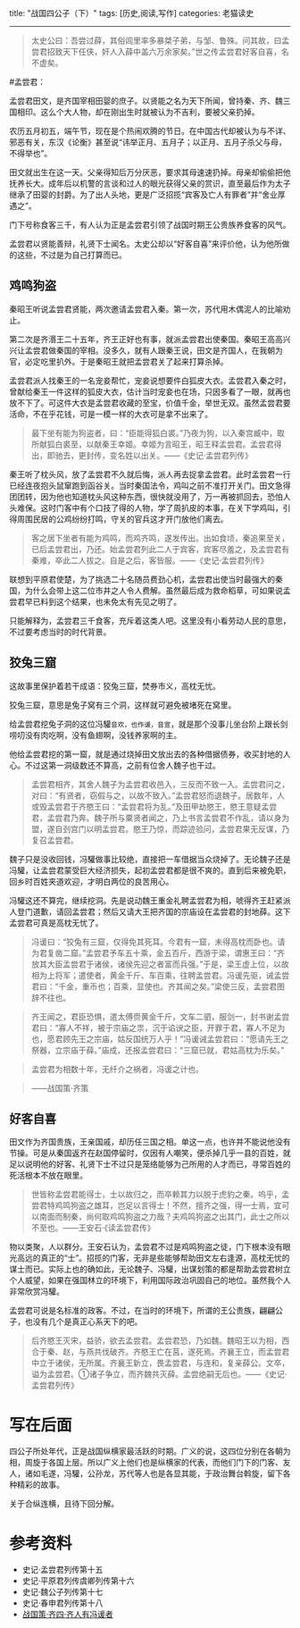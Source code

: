 title: "战国四公子（下）"
tags: [历史,阅读,写作]
categories: 老猫读史

---

> 太史公曰：吾尝过薛，其俗闾里率多暴桀子弟，与邹、鲁殊。问其故，曰孟尝君招致天下任侠，奸人入薛中盖六万余家矣。”世之传孟尝君好客自喜，名不虚矣。

#孟尝君：

孟尝君田文，是齐国宰相田婴的庶子。以贤能之名为天下所闻，曾持秦、齐、魏三国相印。这么个大人物，却在刚出生时就被认为不吉利，要被父亲扔掉。

农历五月初五，端午节，现在是个热闹欢腾的节日。在中国古代却被认为与不详、邪恶有关，东汉《论衡》甚至说“讳举正月、五月子；以正月、五月子杀父与母，不得举也”。

田文就出生在这一天。父亲得知后万分厌恶，要求其母速速扔掉。母亲却偷偷把他抚养长大。成年后以机警的言谈和过人的眼光获得父亲的赏识，直至最后作为太子继承了田婴的封爵。为了出人头地，更是广泛招揽“宾客及亡人有罪者”并“舍业厚遇之”。

门下号称食客三千，有人认为正是孟尝君引领了战国时期王公贵族养食客的风气。

孟尝君以贤能善辩，礼贤下士闻名。太史公却以“好客自喜”来评价他，认为他所做的这些，不过是为自己打算而已。

## 鸡鸣狗盗 

秦昭王听说孟尝君贤能，两次邀请孟尝君入秦。第一次，苏代用木偶泥人的比喻劝止。

第二次是齐湣王二十五年，齐王正好也有事，就派孟尝君出使秦国。秦昭王高高兴兴让孟尝君做秦国的宰相。没多久，就有人跟秦王说，田文是齐国人，在我朝为官，必定吃里扒外。于是秦昭王就把孟尝君关了起来打算杀掉。

孟尝君派人找秦王的一名宠妾帮忙，宠妾说想要件白狐皮大衣。孟尝君入秦之时，曾献给秦王一件这样的狐皮大衣，估计当时宠妾也在场，只因多看了一眼，就再也放不下了。可这件大衣是孟尝君收藏的至宝，价值千金，举世无双。虽然孟尝君要活命，不在乎花钱，可是一模一样的大衣可是拿不出来了。

>最下坐有能为狗盗者，曰：“臣能得狐白裘。”乃夜为狗，以入秦宫臧中，取所献狐白裘至，以献秦王幸姬。幸姬为言昭王，昭王释孟尝君。孟尝君得出，即驰去，更封传，变名姓以出关。——《史记·孟尝君列传》

秦王听了枕头风，放了孟尝君不久就后悔，派人再去捉拿孟尝君。此时孟尝君一行已经连夜抱头鼠窜跑到函谷关。当时秦国法令，鸡叫之前不准打开关门。田文急得团团转，因为他也知道枕头风这种东西，很快就没用了，万一再被抓回去，恐怕人头难保。这时门客中有个口技了得的人物，学了周扒皮的本事，在关下学鸡叫，引得周围民居的公鸡纷纷打鸣，守关的官兵这才开门放他们离去。

> 客之居下坐者有能为鸡鸣，而鸡齐鸣，遂发传出。出如食顷，秦追果至关，已后孟尝君出，乃还。始孟尝君列此二人于宾客，宾客尽羞之，及孟尝君有秦难，卒此二人拔之。自是之后，客皆服。——《史记·孟尝君列传》

联想到平原君使楚，为了挑选二十名随员费劲心机，孟尝君出使当时最强大的秦国，为什么会带上这二位市井之人令人费解。虽然最后成为救命稻草，可如果说孟尝君早已料到这个结果，也未免太有先见之明了。

只能解释为，孟尝君三千食客，充斥着这类人吧。这里没有小看劳动人民的意思，不过要考虑当时的时代背景。

## 狡兔三窟 

这故事里保护着若干成语：狡兔三窟，焚券市义，高枕无忧。

狡兔三窟，意思是兔子窝有三个洞，这样就可避免被堵死在窝里。

给孟尝君挖兔子洞的这位冯驩`音欢，也作谖，音宣`，就是那个没事儿坐台阶上跟长剑唠叨没有肉吃啊，没有鱼翅啊，没钱养家啊的主。

他给孟尝君挖的第一窟，就是通过烧掉田文放出去的各种借据债券，收买封地的人心。不过这第一洞级数还不算高，之前有位舍人魏子也干过。
>孟尝君相齐，其舍人魏子为孟尝君收邑入，三反而不致一入。孟尝君问之，对曰：“有贤者，窃假与之，以故不致入。”孟尝君怒而退魏子。居数年，人或毁孟尝君于齐愍王曰：“孟尝君将为乱。”及田甲劫愍王，愍王意疑孟尝君，孟尝君乃奔。魏子所与粟贤者闻之，乃上书言孟尝君不作乱，请以身为盟，遂自刭宫门以明孟尝君。愍王乃惊，而踪迹验问，孟尝君果无反谋，乃复召孟尝君。

魏子只是没收回钱，冯驩做事比较绝，直接把一车借据当众烧掉了。无论魏子还是冯驩，让孟尝君蒙受巨大经济损失，起初孟尝君都是很不爽的。直到后来被免职，回乡时百姓夹道欢迎，才明白两位的良苦用心。

冯驩这还不算完，继续挖洞。先是说动魏王重金礼聘孟尝君为相，唬得齐王赶紧派人登门道歉，请回孟尝君；然后又请大王把齐国的宗庙设在孟尝君的封地薛。这下孟尝君可真是高枕无忧了。

> 冯谖曰：“狡兔有三窟，仅得免其死耳。今君有一窟，未得高枕而卧也。请为君复凿二窟。”孟尝君予车五十乘，金五百斤，西游于梁，谓惠王曰：“齐放其大臣孟尝君于诸侯，诸侯先迎之者富而兵强。”于是，梁王虚上位，以故相为上将军；遣使者，黄金千斤、车百乘，往聘孟尝君。冯谖先驱，诫孟尝君曰：“千金，重币也；百乘，显使也。齐其闻之矣。”梁使三反，孟尝君图辞不往也。

>齐王闻之，君臣恐惧，遣太傅赍黄金千斤，文车二驷，服剑一，封书谢孟尝君曰：“寡人不祥，被于宗庙之祟，沉于谄谀之臣，开罪于君，寡人不足为也，愿君顾先王之宗庙，姑反国统万人乎！”冯谖诫孟尝君曰：“愿请先王之祭器，立宗庙于薛。”庙成，还报孟尝君曰：“三窟已就，君姑高枕为乐矣。”

>孟尝君为相数十年，无纤介之祸者，冯谖之计也。

>——战国策·齐策

## 好客自喜

田文作为齐国贵族，王亲国戚，却历任三国之相。单这一点，也许并不能说他没有节操。可是从秦国返齐在赵国停留时，仅因有人嘲笑，便杀掉几乎一县的百姓，就足以说明他的好客、礼贤下士不过只是笼络能够为己所用的人才而已，寻常百姓的死活根本不放在眼里。

>世皆称孟尝君能得士，士以故归之，而卒赖其力以脱于虎豹之秦。呜乎，孟尝君特鸡鸣狗盗之雄耳，岂足以言得士！不然，擅齐之强，得一士焉，宜可以南面而制秦，尚何取鸡鸣狗盗之力哉？夫鸡鸣狗盗之出其门，此士之所以不至也。——王安石·《读孟尝君传》

物以类聚，人以群分。王安石认为，孟尝君不过是鸡鸣狗盗之徒，门下根本没有眼光高远的真正的“士”。招揽的门客，无非是些能够帮助田文左右逢源，高枕无忧的谋士而已。实际上也的确如此，无论魏子、冯驩，出谋划策的都是帮助孟尝君树立个人威望，如果在强国林立的环境下，利用国际政治巩固自己的地位。虽然我个人非常欣赏冯驩。

孟尝君可说是名标准的政客。不过，在当时的环境下，所谓的王公贵族，翩翩公子，也没有几个是真正心系天下的吧。

>后齐愍王灭宋，益骄，欲去孟尝君。孟尝君恐，乃如魏。魏昭王以为相，西合于秦、赵，与燕共伐破齐。齐愍王亡在莒，遂死焉。齐襄王立，而孟尝君中立于诸侯，无所属。齐襄王新立，畏孟尝君，与连和，复亲薛公。文卒，谥为孟尝君。①诸子争立，而齐魏共灭薛。孟尝绝嗣无后也。——《史记·孟尝君列传》

# 写在后面

四公子所处年代，正是战国纵横家最活跃的时期。广义的说，这四位分别在各朝为相，周旋于各国上层。所以广义上他们也是纵横家的代表，而他们门下的门客、友人，诸如毛遂，冯驩，公孙龙，苏代等人也是各显其能，于政治舞台斡旋，留下各种精彩的故事。

关于合纵连横，且待下回分解。

# 参考资料

- 史记·孟尝君列传第十五
- 史记·平原君列传虞卿列传第十六
- 史记·魏公子列传第十七
- 史记·春申君列传第十八
- [战国策·齐四·齐人有冯谖者](http://www.guoxue.com/book/zhanguoce/0011.htm)